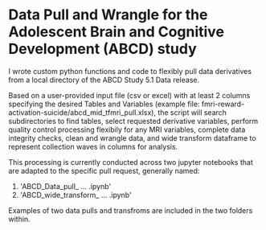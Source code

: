 # Data Pull and Wrangle for the Adolescent Brain and Cognitive Development (ABCD) study

I wrote custom python functions and code to flexibly pull data derivatives from a local directory of the ABCD Study 5.1 Data release.

Based on a user-provided input file (csv or excel) with at least 2 columns specifying the desired Tables and Variables (example file: fmri-reward-activation-suicide/abcd_mid_tfmri_pull.xlsx), the script will search subdirectories to find tables, select requested derivative variables, perform quality control processing flexibily for any MRI variables, complete data integrity checks, clean and wrangle data, and wide transform dataframe to represent collection waves in columns for analysis.

This processing is currently conducted across two jupyter notebooks that are adapted to the specific pull request, generally named: 
1) 'ABCD_Data_pull_ ... .ipynb'
2) 'ABCD_wide_transform_ ... .ipynb'

Examples of two data pulls and transfroms are included in the two folders within.